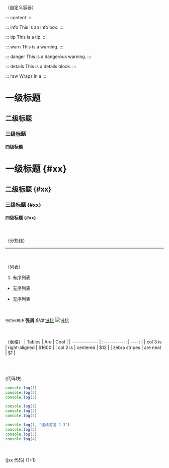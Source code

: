 
（自定义容器）

:::
content
:::

::: info
This is an info box.
:::

::: tip
This is a tip.
:::

::: warn
This is a warning.
:::

::: danger
This is a dangerous warning.
:::

::: details
This is a details block.
:::

::: raw
Wraps in a 
:::


# 一级标题
## 二级标题
### 三级标题
#### 四级标题
# 一级标题 {#xx}
## 二级标题 {#xx}
### 三级标题 {#xx}
#### 四级标题 {#xx}


<br/><br/>
（分割线）

---


<br/><br/>
（列表）
1. 有序列表
- 无序列表
+ 无序列表


<br/><br/>
`行内代码块`
**强调**
*斜体*
[链接](http://baidu.com)
![链接](https://i2.hdslb.com/bfs/archive/6f58e85e8f6bec9c6b6b33a4b30f7c0aa5dbbbb3.jpg@672w_378h_1c_!web-home-common-cover.avif)


<br/><br/>
（表格）
| Tables        |      Are      |  Cool |
| ------------- | :-----------: | ----: |
| col 3 is      | right-aligned | $1600 |
| col 2 is      |   centered    |   $12 |
| zebra stripes |   are neat    |    $1 |




<br/><br/>

(代码块)

```js
console.log(1)
console.log(2)
console.log(3)
```

```js {pure, 0, 2, 4}
console.log(1)
console.log(2)
console.log(3)
```

```js {2-3}
console.log(1, "连续范围 2-3")
console.log(2)
console.log(3)
console.log(4)
```



<br/><br/>
(jsx 代码)
{1+1}